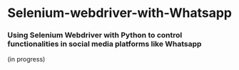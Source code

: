 # Selenium-webdriver-with-Whatsapp
### Using Selenium Webdriver with Python to control functionalities in social media platforms like Whatsapp

(in progress)

